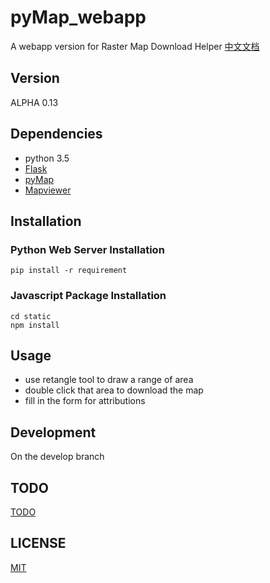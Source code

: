 # pyMap_webapp
A webapp version for Raster Map Download Helper
[中文文档](README_CN.md)

## Version

ALPHA 0.13

## Dependencies

- python 3.5
- [Flask](https://github.com/pallets/flask)
- [pyMap](https://github.com/brandonxiang/pyMap)
- [Mapviewer](https://github.com/brandonxiang/MapViewer)

## Installation

### Python Web Server Installation

```
pip install -r requirement
```

### Javascript Package Installation

```
cd static
npm install
```

## Usage

- use retangle tool to draw a range of area
- double click that area to download the map
- fill in the form for attributions

## Development

On the develop branch

## TODO

[TODO](TODO.md)

## LICENSE

[MIT](LICENSE)





